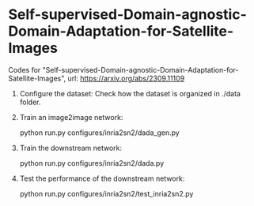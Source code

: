 # Self-supervised-Domain-agnostic-Domain-Adaptation-for-Satellite-Images
Codes for "Self-supervised-Domain-agnostic-Domain-Adaptation-for-Satellite-Images", url: https://arxiv.org/abs/2309.11109

1. Configure the dataset:
   Check how the dataset is organized in ./data folder.

3. Train an image2image network:

   python run.py configures/inria2sn2/dada_gen.py

4. Train the downstream network:

   python run.py configures/inria2sn2/dada.py

5. Test the performance of the downstream network:

   python run.py configures/inria2sn2/test_inria2sn2.py
